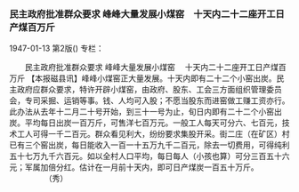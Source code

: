 ### 民主政府批准群众要求  峰峰大量发展小煤窑　十天内二十二座开工日产煤百万斤

1947-01-13
第2版()
专栏：

　　民主政府批准群众要求
    峰峰大量发展小煤窑
  　十天内二十二座开工日产煤百万斤
    【本报磁县讯】峰峰小煤窑正大量发展。十天内即有二十二个小窑出炭。民主政府应群众要求，特许开辟小煤窑，由政府、股东、工会三方面组织管理委员会，专司采掘、运销等事。钱、人均可入股；不愿当股东而进窑做工赚工资亦行。此办法从去年十二月二十号开始，到三十一号为止，旬日内即有二十二个小窑出炭。平均每日出炭一百万斤，可售洋七百万元。一般工人每天可分六、七百元，技术工人可得一千二百元。群众看见利大，纷纷要求集股开采。街二庄（在矿区）村已有三个窑出炭，每日能收入一百一十五万九千二百元，除去一切费用，可得纯利五十七万九千六百元。如以全村人口平均，每日每人（小孩也算）可分三百五十六元；军属加倍分红。估计在一月前十天内，即可日产煤炭一百五十万斤。
　　　　　（秀）
